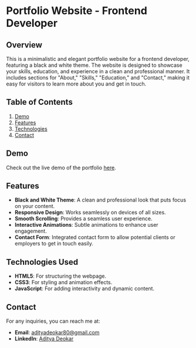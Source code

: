 # Portfolio Website - Frontend Developer

## Overview

This is a minimalistic and elegant portfolio website for a frontend developer, featuring a black and white theme. The website is designed to showcase your skills, education, and experience in a clean and professional manner. It includes sections for "About," "Skills," "Education," and "Contact," making it easy for visitors to learn more about you and get in touch.

## Table of Contents

1. [Demo](#demo)
2. [Features](#features)
3. [Technologies](#technologies-used)
4. [Contact](#contact)

## Demo

Check out the live demo of the portfolio [here](https://aditya-deokar.github.io/Aditya-s-Portfolio).

## Features

- **Black and White Theme**: A clean and professional look that puts focus on your content.
- **Responsive Design**: Works seamlessly on devices of all sizes.
- **Smooth Scrolling**: Provides a seamless user experience.
- **Interactive Animations**: Subtle animations to enhance user engagement.
- **Contact Form**: Integrated contact form to allow potential clients or employers to get in touch easily.
  

## Technologies Used

- **HTML5**: For structuring the webpage.
- **CSS3**: For styling and animation effects.
- **JavaScript**: For adding interactivity and dynamic content.

  
## Contact

For any inquiries, you can reach me at:

- **Email**: [adityadeokar80@gmail.com](mailto:adityadeokar80@gmail.com)
- **LinkedIn**: [Aditya Deokar](#)
